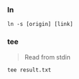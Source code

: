 ### ln  
```shell
ln -s [origin] [link]
```


### tee  
> Read from stdin  
```shell
tee result.txt
```

